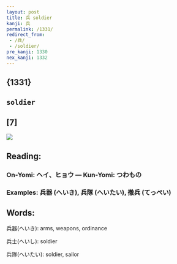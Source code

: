 ```yaml
---
layout: post
title: 兵 soldier
kanji: 兵
permalink: /1331/
redirect_from:
 - /兵/
 - /soldier/
pre_kanji: 1330
nex_kanji: 1332
---
```


## {1331}

## `soldier`

## [7]

<div class="stroke"><img src="E585B5.png" /></div>

## Reading:

### On-Yomi: ヘイ、ヒョウ &mdash; Kun-Yomi: つわもの

### Examples: 兵器 (へいき), 兵隊 (へいたい), 撤兵 (てっぺい)

## Words:

兵器(へいき): arms, weapons, ordinance

兵士(へいし): soldier

兵隊(へいたい): soldier, sailor
